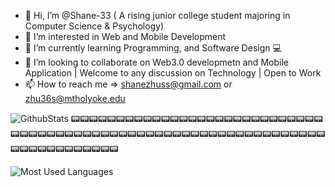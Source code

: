 - 👋 Hi, I’m @Shane-33 ( A rising junior college student majoring in Computer Science & Psychology) 
- 👀 I’m interested in Web and Mobile Development
- 🌱 I’m currently learning Programming, and Software Design  💻
- 💞️ I’m looking to collaborate on Web3.0 developmetn and Mobile Application | Welcome to any discussion on Technology | Open to Work
- 📫 How to reach me => shanezhuss@gmail.com or zhu36s@mtholyoke.edu

<!---
Shane-33/Shane-33 is a ✨ special ✨ repository because its `README.md` (this file) appears on your GitHub profile.
You can click the Preview link to take a look at your changes.
--->


![GithubStats](https://github-readme-stats.vercel.app/api?username=Shane-33&show_icons=true&theme=dark&count_private=true)
📟📟📟📟📟📟📟📟📟📟📟📟📟📟📟📟📟📟📟📟📟📟📟📟📟📟📟📟📟📟📟📟📟📟📟📟📟📟📟📟📟📟📟📟📟📟📟📟📟📟📟📟📟📟📟📟📟📟📟📟📟📟📟📟📟📟📟📟📟📟📟📟📟📟📟

![Most Used Languages](https://github-readme-stats.vercel.app/api/top-langs/?username=Shane-33&theme=dark&layout=compact)

